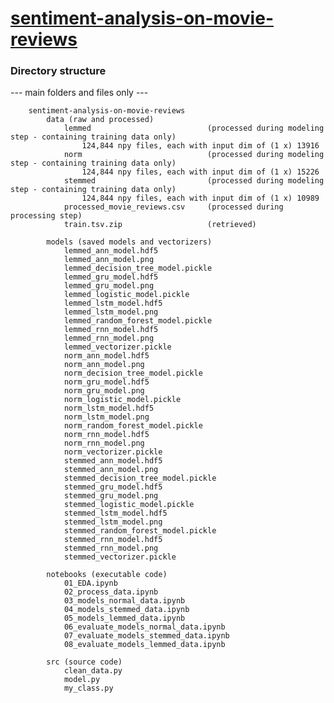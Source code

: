 # [sentiment-analysis-on-movie-reviews](https://www.kaggle.com/c/sentiment-analysis-on-movie-reviews/)

### Directory structure
--- main folders and files only ---

		sentiment-analysis-on-movie-reviews
			data (raw and processed)
				lemmed							(processed during modeling step - containing training data only)
					124,844 npy files, each with input dim of (1 x) 13916
				norm							(processed during modeling step - containing training data only)
					124,844 npy files, each with input dim of (1 x) 15226
				stemmed							(processed during modeling step - containing training data only)
					124,844 npy files, each with input dim of (1 x) 10989
				processed_movie_reviews.csv		(processed during processing step)
				train.tsv.zip					(retrieved)

			models (saved models and vectorizers)
				lemmed_ann_model.hdf5
				lemmed_ann_model.png
				lemmed_decision_tree_model.pickle
				lemmed_gru_model.hdf5
				lemmed_gru_model.png
				lemmed_logistic_model.pickle
				lemmed_lstm_model.hdf5
				lemmed_lstm_model.png
				lemmed_random_forest_model.pickle
				lemmed_rnn_model.hdf5
				lemmed_rnn_model.png
				lemmed_vectorizer.pickle
				norm_ann_model.hdf5
				norm_ann_model.png
				norm_decision_tree_model.pickle
				norm_gru_model.hdf5
				norm_gru_model.png
				norm_logistic_model.pickle
				norm_lstm_model.hdf5
				norm_lstm_model.png
				norm_random_forest_model.pickle
				norm_rnn_model.hdf5
				norm_rnn_model.png
				norm_vectorizer.pickle
				stemmed_ann_model.hdf5
				stemmed_ann_model.png
				stemmed_decision_tree_model.pickle
				stemmed_gru_model.hdf5
				stemmed_gru_model.png
				stemmed_logistic_model.pickle
				stemmed_lstm_model.hdf5
				stemmed_lstm_model.png
				stemmed_random_forest_model.pickle
				stemmed_rnn_model.hdf5
				stemmed_rnn_model.png
				stemmed_vectorizer.pickle

			notebooks (executable code)
				01_EDA.ipynb
				02_process_data.ipynb
				03_models_normal_data.ipynb
				04_models_stemmed_data.ipynb
				05_models_lemmed_data.ipynb
				06_evaluate_models_normal_data.ipynb
				07_evaluate_models_stemmed_data.ipynb
				08_evaluate_models_lemmed_data.ipynb

			src (source code)
				clean_data.py
				model.py
				my_class.py